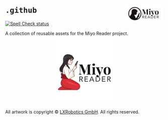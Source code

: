 <a href="https://miyo-reader.io/"><img align="right" src="https://raw.githubusercontent.com/miyo-reader/.github/main/logo/miyo-horizontal-1501x700.png" width="25%"></a>
`.github`
=========
[![Spell Check status](https://github.com/miyo-reader/.github/actions/workflows/spell-check-task.yml/badge.svg)](https://github.com/miyo-reader/.github/actions/workflows/spell-check-task.yml)

A collection of reusable assets for the Miyo Reader project.

<p align="center">
  <a href="https://miyo-reader.io/"><img src="https://github.com/miyo-reader/.github/raw/main/logo/miyo-colour-typo-1501x1501.png" width="40%"></a>
</p>

All artwork is copyright © [LXRobotics GmbH](https://www.lxrobotics.com/). All rights reserved.
